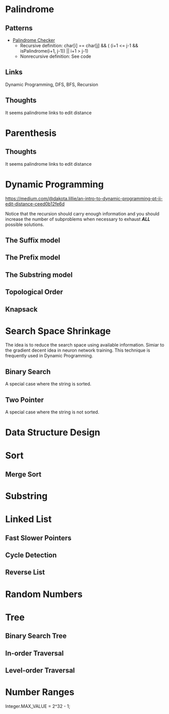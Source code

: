 # Palindrome


## Patterns

* [Palindrome Checker](https://github.com/drestion/leetcode/blob/master/techniques/Palindrome.java)
	* Recursive definition: char[i] == char[j] && ( (i+1 <= j-1 && isPalindrome(i+1, j-1)) || i+1 > j-1)
	* Nonrecursive definition: See code 
## Links

Dynamic Programming, DFS, BFS, Recursion

## Thoughts

It seems palindrome links to edit distance


# Parenthesis



## Thoughts

It seems palindrome links to edit distance

# Dynamic Programming

https://medium.com/@dakota.lillie/an-intro-to-dynamic-programming-pt-ii-edit-distance-ceed0b12fe6d

Notice that the recursion should carry enough information and you should increase the number of subproblems when necessary to exhaust ***ALL*** possible solutions.

## The Suffix model
## The Prefix model
## The Substring model
## Topological Order

## Knapsack
# Search Space Shrinkage

The idea is to reduce the search space using available information. Simiar to the gradient decent idea in neuron network training.
This technique is frequently used in Dynamic Programming.

## Binary Search

A special case where the string is sorted.

## Two Pointer

A special case where the string is not sorted.


# Data Structure Design


# Sort

## Merge Sort


# Substring


# Linked List

## Fast Slower Pointers
## Cycle Detection
## Reverse List


# Random Numbers

# Tree

## Binary Search Tree
## In-order Traversal
## Level-order Traversal


# Number Ranges

Integer.MAX_VALUE = 2^32 - 1;
